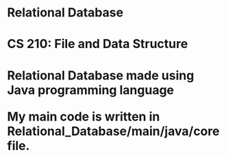 # Relational Database
<h1>CS 210: File and Data Structure<h1>
   Relational Database made using Java programming language
  <br>
   
 My main code is written in Relational_Database/main/java/core file.
   

